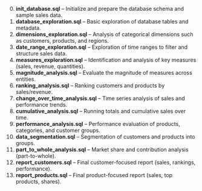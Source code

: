0. **init_database.sql** – Initialize and prepare the database schema and sample sales data.  
1. **database_exploration.sql** – Basic exploration of database tables and metadata.  
2. **dimensions_exploration.sql** – Analysis of categorical dimensions such as customers, products, and regions.  
3. **date_range_exploration.sql** – Exploration of time ranges to filter and structure sales data.  
4. **measures_exploration.sql** – Identification and analysis of key measures (sales, revenue, quantities).  
5. **magnitude_analysis.sql** – Evaluate the magnitude of measures across entities.  
6. **ranking_analysis.sql** – Ranking customers and products by sales/revenue.  
7. **change_over_time_analysis.sql** – Time series analysis of sales and performance trends.  
8. **cumulative_analysis.sql** – Running totals and cumulative sales over time.  
9. **performance_analysis.sql** – Performance evaluation of products, categories, and customer groups.  
10. **data_segmentation.sql** – Segmentation of customers and products into groups.  
11. **part_to_whole_analysis.sql** – Market share and contribution analysis (part-to-whole).  
12. **report_customers.sql** – Final customer-focused report (sales, rankings, performance).  
13. **report_products.sql** – Final product-focused report (sales, top products, shares). 
